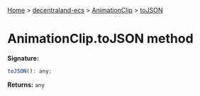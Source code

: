 [Home](./index) &gt; [decentraland-ecs](./decentraland-ecs.md) &gt; [AnimationClip](./decentraland-ecs.animationclip.md) &gt; [toJSON](./decentraland-ecs.animationclip.tojson.md)

# AnimationClip.toJSON method


**Signature:**
```javascript
toJSON(): any;
```
**Returns:** `any`

